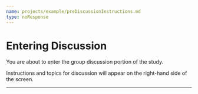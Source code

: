 ```yaml
---
name: projects/example/preDiscussionInstructions.md
type: noResponse
---
```


# Entering Discussion

You are about to enter the group discussion portion of the study. 

Instructions and topics for discussion will appear on the right-hand side of the screen.

---